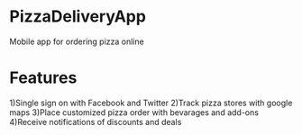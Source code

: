 PizzaDeliveryApp
==========================
Mobile app for ordering pizza online



Features
==========================

1)Single sign on with Facebook and Twitter
2)Track pizza stores with google maps
3)Place customized pizza order with bevarages and add-ons
4)Receive notifications of discounts and deals
